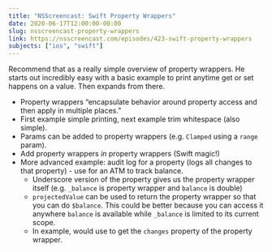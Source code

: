 ```yaml
---
title: "NSScreencast: Swift Property Wrappers"
date: 2020-06-17T12:00:00-00:00
slug: nsscreencast-property-wrappers
link: https://nsscreencast.com/episodes/423-swift-property-wrappers
subjects: ["ios", "swift"]
---
```


Recommend that as a really simple overview of property wrappers. He starts out incredibly easy with a basic example to print anytime get or set happens on a value. Then expands from there.

* Property wrappers “encapsulate behavior around property access and then apply in multiple places.”
* First example simple printing, next example trim whitespace (also simple).
* Params can be added to property wrappers (e.g. `Clamped` using a `range` param).
* Add property wrappers _in_ property wrappers (Swift magic!)
* More advanced example: audit log for a property (logs all changes to that property) - use for an ATM to track balance.
    * Underscore version of the property gives us the property wrapper itself (e.g. `_balance` is property wrapper and `balance` is double)
    * `projectedValue` can be used to return the property wrapper so that you can do `$balance`. This could be better because you can access it anywhere `balance` is available while `_balance` is limited to its current scope. 
    * In example, would use to get the `changes` property of the property wrapper.